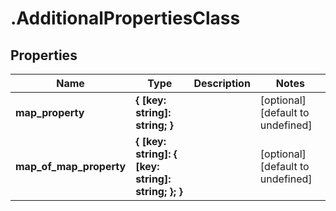 # .AdditionalPropertiesClass

## Properties

|Name | Type | Description | Notes|
|------------ | ------------- | ------------- | -------------|
|**map_property** | **{ [key: string]: string; }** |  | [optional] [default to undefined]|
|**map_of_map_property** | **{ [key: string]: { [key: string]: string; }; }** |  | [optional] [default to undefined]|



